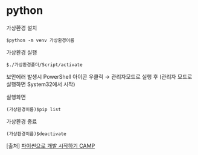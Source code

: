 # python

가상환경 설치
```
$python -m venv 가상환경이름
```


가상환경 실행
```
$./가상환경폴더/Script/activate
```
보안에러 발생시 PowerShell 아이콘 우클릭 → 관리자모드로 실행 후 (관리자 모드로 실행하면 System32에서 시작)



실행화면
```
(가상환경이름)$pip list
```

가상환경 종료
```
(가상환경이름)$deactivate
```

[출처] [파이썬으로 개발 시작하기 CAMP](https://blog.naver.com/5yshil/221353705316)



